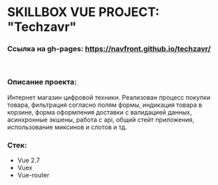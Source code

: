 # SKILLBOX VUE PROJECT: "Techzavr"

### Ссылка на gh-pages: https://navfront.github.io/techzavr/

<br>

### Описание проекта:

Интернет магазин цифровой техники. Реализован процесс покупки товара, фильтрация согласно полям
формы, индикация товара в корзине, форма оформления доставки с валидацией данных, асинхронные
экшены, работа с api, общий стейт приложения, использование миксинов и слотов и тд.

### Стек:

- Vue 2.7
- Vuex
- Vue-router
